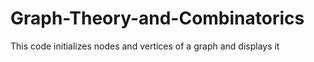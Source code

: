 # Graph-Theory-and-Combinatorics
This code initializes nodes and vertices of a graph and displays it
